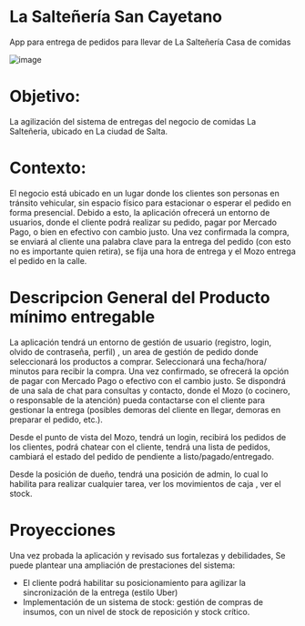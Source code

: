 # La Salteñería San Cayetano
App para entrega de pedidos para llevar de La Salteñería Casa de comidas

![image](https://github.com/jptuttolomondo/LaSalteneria/assets/92340417/f92a38b9-41e7-4e0d-b3ea-137199c8fbbd)

# Objetivo: 
La agilización del sistema de entregas del negocio de comidas La Salteñeria, ubicado en La ciudad de Salta.
# Contexto: 
El negocio está ubicado en un lugar donde los clientes son personas en tránsito vehicular, sin espacio físico para estacionar o esperar el pedido en forma presencial. Debido a esto, la aplicación ofrecerá un entorno de usuarios, donde el cliente podrá realizar su pedido, pagar por Mercado Pago, o bien en efectivo con cambio justo. Una vez confirmada la compra, se enviará al cliente una palabra clave para la entrega del pedido (con esto no es importante quien retira), se fija una hora de entrega y el Mozo entrega el pedido en la calle.
# Descripcion General del Producto mínimo entregable
La aplicación tendrá un entorno de gestión de usuario (registro, login, olvido de contraseña, perfil) , un area de gestión de pedido donde seleccionará los productos a comprar. Seleccionará una fecha/hora/ minutos para recibir la compra. Una vez confirmado, se ofrecerá la opción de pagar con Mercado Pago o efectivo con el cambio justo. 
Se dispondrá de una sala de chat para consultas y contacto, donde el Mozo (o cocinero, o responsable de la atención) pueda contactarse con el cliente para gestionar la entrega (posibles demoras del cliente en llegar, demoras en preparar el pedido, etc.).

Desde el punto de vista del Mozo, tendrá un login, recibirá los pedidos de  los clientes, podrá chatear con el cliente, tendrá una lista de pedidos, cambiará el estado del pedido de pendiente a listo/pagado/entregado.

Desde la posición de dueño, tendrá una posición de admin, lo cual lo habilita para realizar cualquier tarea, ver los movimientos de caja , ver el stock.
# Proyecciones
Una vez probada la aplicación y revisado sus fortalezas y debilidades, Se puede plantear una ampliación de prestaciones del sistema:
- El cliente podrá habilitar su posicionamiento para agilizar la sincronización de la entrega (estilo Uber)
- Implementación de un sistema de stock: gestión de compras de insumos, con un nivel de stock de reposición y stock crítico.
  

